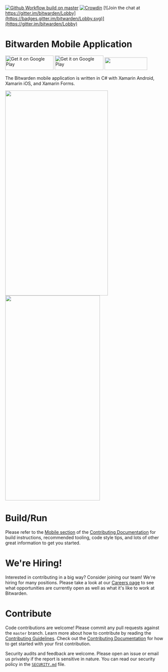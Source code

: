 [![Github Workflow build on master](https://github.com/bitwarden/mobile/actions/workflows/build.yml/badge.svg?branch=master)](https://github.com/bitwarden/mobile/actions/workflows/build.yml?query=branch:master)
[![Crowdin](https://d322cqt584bo4o.cloudfront.net/bitwarden-mobile/localized.svg)](https://crowdin.com/project/bitwarden-mobile)
[![Join the chat at https://gitter.im/bitwarden/Lobby](https://badges.gitter.im/bitwarden/Lobby.svg)](https://gitter.im/bitwarden/Lobby)

# Bitwarden Mobile Application

<a href="https://play.google.com/store/apps/details?id=com.x8bit.bitwarden" target="_blank"><img alt="Get it on Google Play" src="https://imgur.com/YQzmZi9.png" width="153" height="46"></a> <a href="https://mobileapp.bitwarden.com/fdroid/" target="_blank"><img alt="Get it on Google Play" src="https://i.imgur.com/HDicnzz.png" width="154" height="46"></a> <a href="https://itunes.apple.com/us/app/bitwarden-free-password-manager/id1137397744?mt=8" target="_blank"><img src="https://imgur.com/GdGqPMY.png" width="135" height="40"></a>

The Bitwarden mobile application is written in C# with Xamarin Android, Xamarin iOS, and Xamarin Forms.

<img src="https://raw.githubusercontent.com/bitwarden/brand/master/screenshots/mobile-android-myvault.png" alt="" width="325" height="650" /> <img src="https://raw.githubusercontent.com/bitwarden/brand/master/screenshots/mobile-ios-myvault.png" alt="" width="300" height="650" />

# Build/Run

Please refer to the [Mobile section](https://contributing.bitwarden.com/getting-started/clients/mobile/) of the [Contributing Documentation](https://contributing.bitwarden.com/) for build instructions, recommended tooling, code style tips, and lots of other great information to get you started.

# We're Hiring!

Interested in contributing in a big way? Consider joining our team! We're hiring for many positions. Please take a look at our [Careers page](https://bitwarden.com/careers/) to see what opportunities are currently open as well as what it's like to work at Bitwarden.

# Contribute

Code contributions are welcome! Please commit any pull requests against the `master` branch. Learn more about how to contribute by reading the [Contributing Guidelines](https://contributing.bitwarden.com/contributing/). Check out the [Contributing Documentation](https://contributing.bitwarden.com/) for how to get started with your first contribution.

Security audits and feedback are welcome. Please open an issue or email us privately if the report is sensitive in nature. You can read our security policy in the [`SECURITY.md`](SECURITY.md) file.
